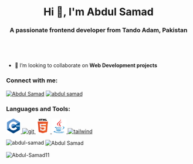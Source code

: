 <h1 align="center">Hi 👋, I'm Abdul Samad</h1>
<h3 align="center">A passionate frontend developer from  Tando Adam, Pakistan</h3>
 
<img>
<p align="left"> <img src="https://komarev.com/ghpvc/?username=&label=Profile%20views&color=0e75b6&style=flat" alt="" /> </p>


- 👯 I’m looking to collaborate on **Web Development projects**

<h3 align="left">Connect with me:</h3>
<p align="left">
<a href="www.linkedin.com/in/
abdul-samad22" target="blank"><img align="center" src="https://raw.githubusercontent.com/rahuldkjain/github-profile-readme-generator/master/src/images/icons/Social/linked-in-alt.svg" alt="Abdul Samad" height="30" width="40" /></a>
<a href="https://www.facebook.com/profile.php?id=100036123632997&mibextid=ZbWKwL" alt="Abdul Samad " height="30" width="40" /></a>
<a href="[https://instagram.com/aitzaz_hakro](https://www.instagram.com/sardar_samad__?igsh=M21sd2xkM2xmOHI1)" target="blank"><img align="center" src="https://raw.githubusercontent.com/rahuldkjain/github-profile-readme-generator/master/src/images/icons/Social/instagram.svg" alt="abdul samad" height="30" width="40" /></a>


<h3 align="left">Languages and Tools:</h3>
<p align="left"> <a href="https://www.w3schools.com/cpp/" target="_blank" rel="noreferrer"> <img src="https://raw.githubusercontent.com/devicons/devicon/master/icons/cplusplus/cplusplus-original.svg" alt="cplusplus" width="40" height="40"/> </a> <a href="https://git-scm.com/" target="_blank" rel="noreferrer"> <img src="https://www.vectorlogo.zone/logos/git-scm/git-scm-icon.svg" alt="git" width="40" height="40"/> </a> <a href="https://www.w3.org/html/" target="_blank" rel="noreferrer"> <img src="https://raw.githubusercontent.com/devicons/devicon/master/icons/html5/html5-original-wordmark.svg" alt="html5" width="40" height="40"/> </a> <a href="https://www.java.com" target="_blank" rel="noreferrer"> <img src="https://raw.githubusercontent.com/devicons/devicon/master/icons/java/java-original.svg" alt="java" width="40" height="40"/> </a> <a href="https://tailwindcss.com/" target="_blank" rel="noreferrer"> <img src="https://www.vectorlogo.zone/logos/tailwindcss/tailwindcss-icon.svg" alt="tailwind" width="40" height="40"/> </a> </p>

<p><img align="left" src="https://github-readme-stats.vercel.app/api/top-langs?username=Abdul-Samad11&show_icons=true&locale=en&layout=compact" alt="abdul-samad" /></p>

<p>&nbsp;<img align="center" src="https://github-readme-stats.vercel.app/api?username=Abdul-Samad11&show_icons=true&locale=en" alt="Abdul Samad" /></p>

<p><img align="center" src="https://github-readme-streak-stats.herokuapp.com/?user=Abdul-Samad11&" alt="Abdul-Samad11" /></p>

